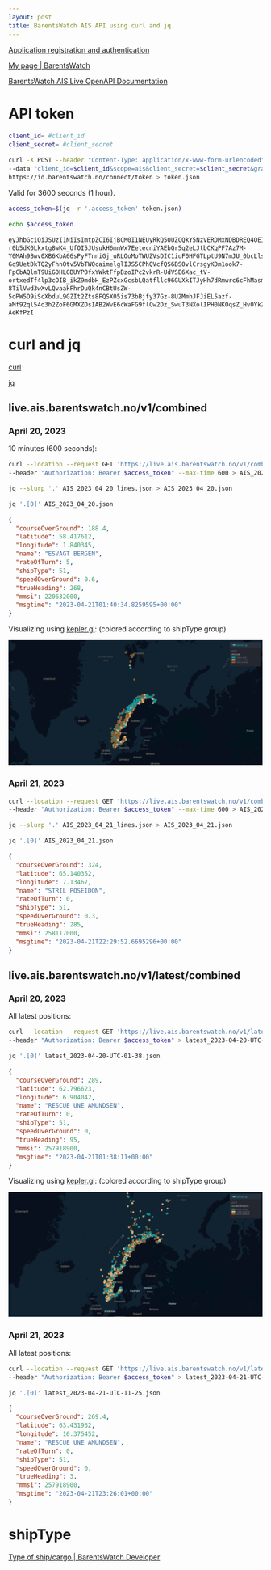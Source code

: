 ```yaml
---
layout: post
title: BarentsWatch AIS API using curl and jq
---
```


[Application registration and authentication](https://developer.barentswatch.no/docs/appreg/)

[My page \| BarentsWatch](https://www.barentswatch.no/minside/)

[BarentsWatch AIS Live OpenAPI Documentation](https://live.ais.barentswatch.no/index.html)


# API token

```bash
client_id= #client_id
client_secret= #client_secret
```

```bash
curl -X POST --header "Content-Type: application/x-www-form-urlencoded" \
--data "client_id=$client_id&scope=ais&client_secret=$client_secret&grant_type=client_credentials" \
https://id.barentswatch.no/connect/token > token.json
```

Valid for 3600 seconds (1 hour).

```bash
access_token=$(jq -r '.access_token' token.json)
```

```bash
echo $access_token
```

```
eyJhbGciOiJSUzI1NiIsImtpZCI6IjBCM0I1NEUyRkQ5OUZCQkY5NzVERDMxNDBDREQ4OEI1QzA5RkFDRjNSUzI1NiIsIng1dCI6IkN6dFU0djJaLTctWFhkTVVETjJJdGNDZnJQTSIsInR5cCI6ImF0K2p3dCJ9.eyJpc3MiOiJodHRwczovL2lkLmJhcmVudHN3YXRjaC5ubyIsIm5iZiI6MTY4MjAzNTU2OCwiaWF0IjoxNjgyMDM1NTY4LCJleHAiOjE2ODIwMzkxNjgsImF1ZCI6ImFpcyIsInNjb3BlIjpbImFpcyJdLCJjbGllbnRfaWQiOiJqb3JkYW4uYmVsbEBnbWFpbC5jb206am9yZGFuYmVsbDIzNTcifQ.hLX6xs3-r0b5dK0Lkxtg8wK4_UfOI5JUsukH6mnWx7EetecniYAEbQr5q2eLJtbCKqPF7Az7M-Y0MAh9Bwv0XB6KbA66sPyFTnniGj_uRLOoMoTWUZVsDIC1iuF0HFGTLptU9N7mJU_0bcLlsDA1soDSnjrMD-Gq9UetDkTQ2yFhnOtv5VbTWQcaimelglIJS5CPhQVcfQS6BS0vlCrsgyKDm1ook7-FpCbAQlmT9UiG0HLGBUYPOfxYWktFfpBzoIPc2vkrR-UdVSE6Xac_tV-ortxedTf4lp3cOIB_ikZ9mdbH_EzPZcxGcsbLQatfllc96GUXkITJyHh7dRmwrc6cFhMasmxPb0Rn7kkzf1S2Y8sjKO092SOUYSgjCBpUQIUg0n1UyngyZBiTEnKFPkMGr2UWmKOeFqMZpyeCCO1Q9hoZODKTt0UoXhdZUYbB5wMfilyGBvGEnYiqTcTfsiq66HpG33dfVfZI-8TilVwd3wXvLQvaakFhrDuQk4nCBtUsZW-5oPW5O9iScXbduL9GZIt2Zts8FQSX05is73bBjfy37Gz-8U2MmhJFJiEL5azf-aMf92ql54o3h2ZoF6GMXZOsIAB2WvE6cWaFG9flCw2Dz_SwuT3NXolIPH0NKOqsZ_Hv0YkZUKfMcrvevvttUDQW2vWYr0M-AeKfPzI
```

# curl and jq

[curl](https://everything.curl.dev/)

[jq](https://devdocs.io/jq/)

## live.ais.barentswatch.no/v1/combined

### April 20, 2023

10 minutes (600 seconds):

```bash
curl --location --request GET 'https://live.ais.barentswatch.no/v1/combined' \
--header "Authorization: Bearer $access_token" --max-time 600 > AIS_2023_04_20_lines.json
```

```bash
jq --slurp '.' AIS_2023_04_20_lines.json > AIS_2023_04_20.json
```

```bash
jq '.[0]' AIS_2023_04_20.json
```

```json
{
  "courseOverGround": 188.4,
  "latitude": 58.417612,
  "longitude": 1.840345,
  "name": "ESVAGT BERGEN",
  "rateOfTurn": 5,
  "shipType": 51,
  "speedOverGround": 0.6,
  "trueHeading": 268,
  "mmsi": 220632000,
  "msgtime": "2023-04-21T01:40:34.8259595+00:00"
}
```

Visualizing using [kepler.gl](https://kepler.gl/): (colored according to shipType group)

![Visualizing AIS_2023_04_20.json using kepler.gl](/images/BarentsWatch/keplergl_AIS_2023_04_20.png)

### April 21, 2023

```bash
curl --location --request GET 'https://live.ais.barentswatch.no/v1/combined' \
--header "Authorization: Bearer $access_token" --max-time 600 > AIS_2023_04_21_lines.json
```

```bash
jq --slurp '.' AIS_2023_04_21_lines.json > AIS_2023_04_21.json
```

```bash
jq '.[0]' AIS_2023_04_21.json
```

```json
{
  "courseOverGround": 324,
  "latitude": 65.140352,
  "longitude": 7.13467,
  "name": "STRIL POSEIDON",
  "rateOfTurn": 0,
  "shipType": 51,
  "speedOverGround": 0.3,
  "trueHeading": 285,
  "mmsi": 258117000,
  "msgtime": "2023-04-21T22:29:52.6695296+00:00"
}
```

## live.ais.barentswatch.no/v1/latest/combined

### April 20, 2023

All latest positions:

```bash
curl --location --request GET 'https://live.ais.barentswatch.no/v1/latest/combined' \
--header "Authorization: Bearer $access_token" > latest_2023-04-20-UTC-01-38.json
```

```bash
jq '.[0]' latest_2023-04-20-UTC-01-38.json
```

```json
{
  "courseOverGround": 289,
  "latitude": 62.796623,
  "longitude": 6.904042,
  "name": "RESCUE UNE AMUNDSEN",
  "rateOfTurn": 0,
  "shipType": 51,
  "speedOverGround": 0,
  "trueHeading": 95,
  "mmsi": 257918900,
  "msgtime": "2023-04-21T01:38:11+00:00"
}
```

Visualizing using [kepler.gl](https://kepler.gl/): (colored according to shipType group)

![Visualizing latest_2023-04-20-UTC-01-38.json using kepler.gl](/images/BarentsWatch/keplergl_latest_2023-04-20-UTC-01-38.png)

### April 21, 2023

All latest positions:

```bash
curl --location --request GET 'https://live.ais.barentswatch.no/v1/latest/combined' \
--header "Authorization: Bearer $access_token" > latest_2023-04-21-UTC-11-25.json
```

```bash
jq '.[0]' latest_2023-04-21-UTC-11-25.json
```

```json
{
  "courseOverGround": 269.4,
  "latitude": 63.431932,
  "longitude": 10.375452,
  "name": "RESCUE UNE AMUNDSEN",
  "rateOfTurn": 0,
  "shipType": 51,
  "speedOverGround": 0,
  "trueHeading": 3,
  "mmsi": 257918900,
  "msgtime": "2023-04-21T23:26:01+00:00"
}
```

# shipType

[Type of ship/cargo \| BarentsWatch Developer](https://developer.barentswatch.no/docs/AIS/aisshiptype)